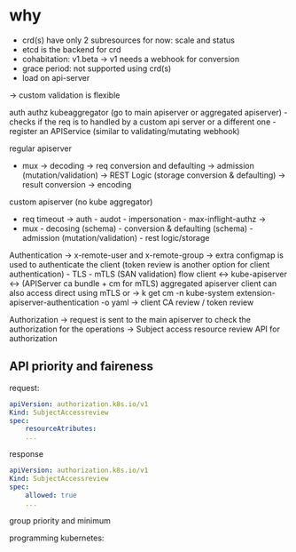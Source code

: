 # why

- crd(s) have only 2 subresources for now: scale and status
- etcd is the backend for crd
- cohabitation: v1.beta -> v1 needs a webhook for conversion
- grace period: not supported using crd(s)
- load on api-server

-> custom validation is flexible

auth
authz
kubeaggregator (go to main apiserver or aggregated apiserver)
    - checks if the req is to handled by a custom api server or a different one
    - register an APIService (similar to validating/mutating webhook)


regular apiserver
- mux -> decoding -> req conversion and defaulting -> admission (mutation/validation) -> REST Logic (storage conversion & defaulting) -> result conversion -> encoding

custom apiserver (no kube aggregator)
- req timeout -> auth - audot - impersonation - max-inflight-authz ->
- mux - decosing (schema) - conversion & defaulting (schema) - admission (mutation/validation) - rest logic/storage

Authentication
-> x-remote-user and x-remote-group -> extra configmap is used to authenticate the client (token review is another option for client authentication)
    - TLS
    - mTLS (SAN validation)
    flow
        client <-> kube-apiserver <-> (APIServer ca bundle + cm for mTLS) aggregated apiserver
        client can also access direct using mTLS or 
-> k get cm -n kube-system extension-apiserver-authentication -o yaml
-> client CA review / token review

Authorization
-> request is sent to the main apiserver to check the authorization for the operations
-> Subject access resource review API for authorization

API priority and faireness
- 

request:

```yaml
apiVersion: authorization.k8s.io/v1
Kind: SubjectAccessreview
spec:
    resourceAtributes:
    ...
```

response

```yaml
apiVersion: authorization.k8s.io/v1
Kind: SubjectAccessreview
spec:
    allowed: true
    ...
```


group priority and minimum


programming kubernetes:
